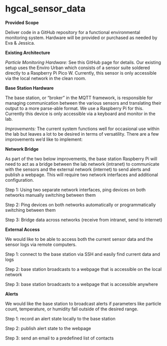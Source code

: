 # hgcal_sensor_data
**Provided Scope**

Deliver code in a GitHub repository for a functional environmental monitoring system. Hardware will be provided or purchased as needed by Eva & Jessica.

**Existing Architecture**

_Particle Monitoring Hardware:_
See this GitHub page for details. Our existing setup uses the Enviro Urban which consists of a sensor suite soldered directly to a Raspberry Pi Pico W. Currently, this sensor is only accessible via the local network in the clean room. 

**Base Station Hardware**

The base station, or “broker” in the MQTT framework, is responsible for managing communication between the various sensors and translating their output to a more parse-able format. We use a Raspberry Pi for this. Currently this device is only accessible via a keyboard and monitor in the lab.

_Improvements:_
The current system functions well for occasional use within the lab but leaves a lot to be desired in terms of versatility. There are a few improvements we’d like to implement:

**Network Bridge**

As part of the two below improvements, the base station Raspberry Pi will need to act as a bridge between the lab network (intranet) to communicate with the sensors and the external network (internet) to send alerts and publish a webpage. This will require two network interfaces and additional configuration.

Step 1: Using two separate network interfaces, ping devices on both networks manually switching between them

Step 2: Ping devices on both networks automatically or programmatically switching between them

Step 3: Bridge data across networks (receive from intranet, send to internet)

**External Access**

We would like to be able to access both the current sensor data and the sensor logs via remote computers. 

Step 1: connect to the base station via SSH and easily find current data and logs

Step 2: base station broadcasts to a webpage that is accessible on the local network

Step 3: base station broadcasts to a webpage that is accessible anywhere

**Alerts**

We would like the base station to broadcast alerts if parameters like particle count, temperature, or humidity fall outside of the desired range.

Step 1: record an alert state locally to the base station

Step 2: publish alert state to the webpage

Step 3: send an email to a predefined list of contacts